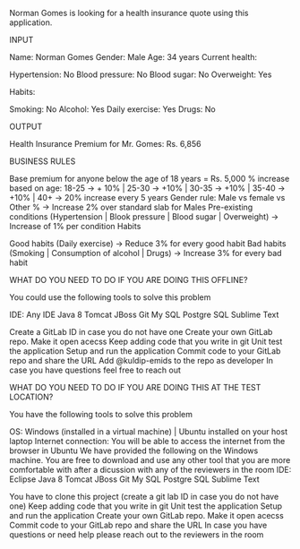 Norman Gomes is looking for a health insurance quote using this application.


INPUT


Name: Norman Gomes
Gender: Male
Age: 34 years
Current health:


Hypertension: No
Blood pressure: No
Blood sugar: No
Overweight: Yes


Habits:


Smoking: No
Alcohol: Yes
Daily exercise: Yes
Drugs: No






OUTPUT


Health Insurance Premium for Mr. Gomes: Rs. 6,856



BUSINESS RULES


Base premium for anyone below the age of 18 years = Rs. 5,000
% increase based on age: 18-25 -> + 10% | 25-30 -> +10% | 30-35 -> +10% | 35-40 -> +10% | 40+ -> 20% increase every 5 years
Gender rule: Male vs female vs Other % -> Increase 2% over standard slab for Males
Pre-existing conditions (Hypertension | Blook pressure | Blood sugar | Overweight) -> Increase of 1% per condition
Habits


Good habits (Daily exercise) -> Reduce 3% for every good habit
Bad habits (Smoking | Consumption of alcohol | Drugs) -> Increase 3% for every bad habit





WHAT DO YOU NEED TO DO IF YOU ARE DOING THIS OFFLINE?


You could use the following tools to solve this problem


IDE: Any IDE 
Java 8
Tomcat
JBoss
Git
My SQL
Postgre SQL
Sublime Text


Create a GitLab ID in case you do not have one
Create your own GitLab repo. Make it open acecss
Keep adding code that you write in git
Unit test the application
Setup and run the application
Commit code to your GitLab repo and share the URL
Add @kuldip-emids to the repo as developer
In case you have questions feel free to reach out



WHAT DO YOU NEED TO DO IF YOU ARE DOING THIS AT THE TEST LOCATION?


You have the following tools to solve this problem


OS: Windows (installed in a virtual machine) | Ubuntu installed on your host laptop
Internet connection: You will be able to access the internet from the browser in Ubuntu
We have provided the following on the Windows machine. You are free to download and use any other tool that you are more comfortable with after a dicussion with any of the reviewers in the room
IDE: Eclipse 
Java 8
Tomcat
JBoss
Git
My SQL
Postgre SQL
Sublime Text


You have to clone this project (create a git lab ID in case you do not have one)
Keep adding code that you write in git
Unit test the application
Setup and run the application
Create your own GitLab repo. Make it open acecss
Commit code to your GitLab repo and share the URL
In case you have questions or need help please reach out to the reviewers in the room
